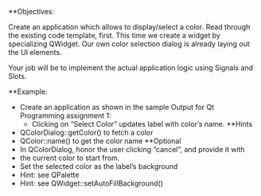 **Objectives:

Create an application which allows to display/select a color. Read through the existing code template, first. This time we create a widget by specializing QWidget. Our own color selection dialog is already laying out the UI elements.

Your job will be to implement the actual application logic using Signals and Slots.

**Example:

- Create an application as shown in the sample Output for Qt Programming assignment 1:
  - Clicking on “Select Color” updates label with color’s name.
**Hints
- QColorDialog::getColor() to fetch a color
- QColor::name() to get the color name
**Optional
- In QColorDialog, honor the user clicking “cancel”, and provide it with
- the current color to start from.
- Set the selected color as the label’s background
- Hint: see QPalette
- Hint: see QWidget::setAutoFillBackground()
